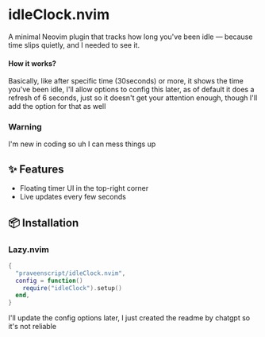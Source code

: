 # idleClock.nvim

A minimal Neovim plugin that tracks how long you've been idle — because time slips quietly, and I needed to see it.

#### How it works?
Basically, like after specific time (30seconds) or more, it shows the time you've been idle, I'll allow options to config this later, as of default it does a refresh of 6 seconds, just so it doesn't get your attention enough, though I'll add the option for that as well


### Warning
I'm new in coding so uh I can mess things up

## ✨ Features

- Floating timer UI in the top-right corner
- Live updates every few seconds

## 📦 Installation

### Lazy.nvim

```lua
{
  "praveenscript/idleClock.nvim",
  config = function()
    require("idleClock").setup()
  end,
}
```

I'll update the config options later, I just created the readme by chatgpt so it's not reliable
